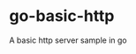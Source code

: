 # go-basic-http

<!--

#field
Web

#groups
Backend

#languages
Go

#frames and libs

-->

A basic http server sample in go
